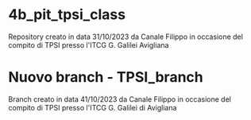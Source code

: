 # 4b_pit_tpsi_class

Repository creato in data 31/10/2023 da Canale Filippo in occasione del compito di TPSI presso l'ITCG G. Galilei Avigliana


# Nuovo branch - TPSI_branch

Branch creato in data 41/10/2023 da Canale Filippo in occasione del compito di TPSI presso l'ITCG G. Galilei di Avigliana
